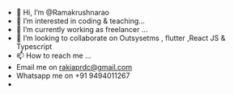 - 👋 Hi, I’m @Ramakrushnarao
- 👀 I’m interested in  coding & teaching...
- 🌱 I’m currently working as freelancer ...
- 💞️ I’m looking to collaborate on Outsysetms , flutter ,React JS & Typescript
- 📫 How to reach me ... 
-  Email me on rakiaprdc@gmail.com
-  Whatsapp me on +91 9494011267
-  

<!---
SeeraRama/SeeraRama is a ✨ special ✨ repository because its `README.md` (this file) appears on your GitHub profile.
You can click the Preview link to take a look at your changes.
--->
